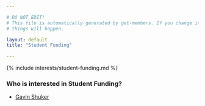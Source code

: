```yaml
---

# DO NOT EDIT!
# This file is automatically generated by get-members. If you change it, bad
# things will happen.

layout: default
title: "Student Funding"

---
```


{% include interests/student-funding.md %}

### Who is interested in Student Funding?


* [Gavin Shuker](../members/gavin-shuker.html)
